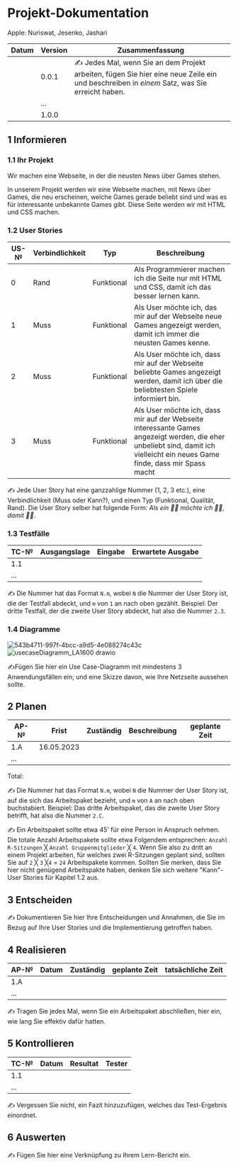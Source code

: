 
# Projekt-Dokumentation



Apple: Nuriswat, Jesenko, Jashari

| Datum | Version | Zusammenfassung                                              |
| ----- | ------- | ------------------------------------------------------------ |
|       | 0.0.1   | ✍️ Jedes Mal, wenn Sie an dem Projekt arbeiten, fügen Sie hier eine neue Zeile ein und beschreiben in *einem* Satz, was Sie erreicht haben. |
|       | ...     |                                                              |
|       | 1.0.0   |                                                              |

## 1 Informieren

### 1.1 Ihr Projekt

Wir machen eine Webseite, in der die neusten News über Games stehen.

In unserem Projekt werden wir eine Webseite machen, mit News über Games, die neu erscheinen, welche Games gerade beliebt sind und was es für interessante unbekannte Games gibt. Diese Seite werden wir mit HTML und CSS machen.

### 1.2 User Stories

| US-№ | Verbindlichkeit | Typ  | Beschreibung                       |
| ---- | --------------- | ---- | ---------------------------------- |
| 0    |Rand             |Funktional| Als Programmierer machen ich die Seite nur mit HTML und CSS, damit ich das besser lernen kann.|
| 1    |Muss             |Funktional|Als User möchte ich, das mir auf der Webseite neue Games angezeigt werden, damit ich immer die neusten Games kenne.|
| 2    |Muss             |Funktional|Als User möchte ich, dass mir auf der Webseite beliebte Games angezeigt werden, damit ich über die beliebtesten Spiele informiert bin.|
| 3    |Muss             |Funktional|Als User möchte ich, dass mir auf der Webseite interessante Games angezeigt werden, die eher unbeliebt sind, damit ich vielleicht ein neues Game finde, dass mir Spass macht

✍️ Jede User Story hat eine ganzzahlige Nummer (1, 2, 3 etc.), eine Verbindlichkeit (Muss oder Kann?), und einen Typ (Funktional, Qualität, Rand). Die User Story selber hat folgende Form: *Als ein 🤷‍♂️ möchte ich 🤷‍♂️, damit 🤷‍♂️*.

### 1.3 Testfälle

| TC-№ | Ausgangslage | Eingabe | Erwartete Ausgabe |
| ---- | ------------ | ------- | ----------------- |
| 1.1  |              |         |                   |
| ...  |              |         |                   |

✍️ Die Nummer hat das Format `N.m`, wobei `N` die Nummer der User Story ist, die der Testfall abdeckt, und `m` von `1` an nach oben gezählt. Beispiel: Der dritte Testfall, der die zweite User Story abdeckt, hat also die Nummer `2.3`.

### 1.4 Diagramme
![543b4711-997f-4bcc-a9d5-4e088274c43c](https://user-images.githubusercontent.com/110892250/237024444-c7267a5b-140e-4ab0-b502-b86de9b3f6e5.jpg)
![usecaseDiagramm_LA1600 drawio](https://user-images.githubusercontent.com/110892637/237026835-1fbec158-235a-4edd-a142-d45273f59935.png)

✍️Fügen Sie hier ein Use Case-Diagramm mit mindestens 3 Anwendungsfällen ein; und eine Skizze davon, wie Ihre Netzseite aussehen sollte.

## 2 Planen

| AP-№ | Frist | Zuständig | Beschreibung | geplante Zeit |
| ---- | ----- | --------- | ------------ | ------------- |
| 1.A  |16.05.2023||              |               |
| ...  |       |           |              |               |

Total: 

✍️ Die Nummer hat das Format `N.m`, wobei `N` die Nummer der User Story ist, auf die sich das Arbeitspaket bezieht, und `m` von `A` an nach oben buchstabiert. Beispiel: Das dritte Arbeitspaket, das die zweite User Story betrifft, hat also die Nummer `2.C`.

✍️ Ein Arbeitspaket sollte etwa 45' für eine Person in Anspruch nehmen. Die totale Anzahl Arbeitspakete sollte etwa Folgendem entsprechen: `Anzahl R-Sitzungen` ╳ `Anzahl Gruppenmitglieder` ╳ `4`. Wenn Sie also zu dritt an einem Projekt arbeiten, für welches zwei R-Sitzungen geplant sind, sollten Sie auf `2` ╳ `3` ╳`4` = `24` Arbeitspakete kommen. Sollten Sie merken, dass Sie hier nicht genügend Arbeitspakte haben, denken Sie sich weitere "Kann"-User Stories für Kapitel 1.2 aus.

## 3 Entscheiden

✍️ Dokumentieren Sie hier Ihre Entscheidungen und Annahmen, die Sie im Bezug auf Ihre User Stories und die Implementierung getroffen haben.

## 4 Realisieren

| AP-№ | Datum | Zuständig | geplante Zeit | tatsächliche Zeit |
| ---- | ----- | --------- | ------------- | ----------------- |
| 1.A  |       |           |               |                   |
| ...  |       |           |               |                   |

✍️ Tragen Sie jedes Mal, wenn Sie ein Arbeitspaket abschließen, hier ein, wie lang Sie effektiv dafür hatten.

## 5 Kontrollieren

| TC-№ | Datum | Resultat | Tester |
| ---- | ----- | -------- | ------ |
| 1.1  |       |          |        |
| ...  |       |          |        |

✍️ Vergessen Sie nicht, ein Fazit hinzuzufügen, welches das Test-Ergebnis einordnet.

## 6 Auswerten

✍️ Fügen Sie hier eine Verknüpfung zu Ihrem Lern-Bericht ein.
